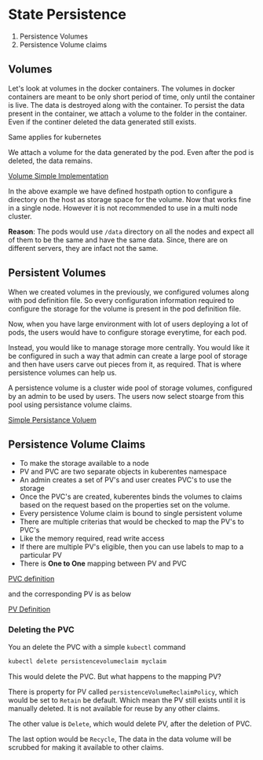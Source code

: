 # State Persistence

1. Persistence Volumes
2. Persistence Volume claims

## Volumes

Let's look at volumes in the docker containers. The volumes in docker containers are meant to be only short period of time, only until the container is live. The data is destroyed along with the container. To persist the data present in the container, we attach a volume to the folder in the container. Even if the continer deleted the data generated still exists. 

Same applies for kubernetes

We attach a volume for the data generated by the pod. Even after the pod is deleted, the data remains. 

[Volume Simple Implementation](simple-pod-definition.yaml)

In the above example we have defined hostpath option to configure a directory on the host as storage space for the volume. Now that works fine in a single node. However it is not recommended to use in a multi node cluster.

**Reason**:
The pods would use `/data` directory on all the nodes and expect all of them to be the same and have the same data. Since, there are on different servers, they are infact not the same. 

## Persistent Volumes

When we created volumes in the previously, we configured volumes along with pod definition file. So every configuration information required to configure the storage for the volume is present in the pod definition file.

Now, when you have large environment with lot of users deploying a lot of pods, the users would have to configure storage everytime, for each pod. 

Instead, you would like to manage storage more centrally. You would like it be configured in such a way that admin can create a large pool of storage and then have users carve out pieces from it, as required. That is where persistence volumes can help us. 

A persistence volume is a cluster wide pool of storage volumes, configured by an admin to be used by users. The users now select stoarge from this pool using persistance volume claims. 

[Simple Persistance Voluem](simple-pv-definition.yaml)

## Persistence Volume Claims

* To make the storage available to a node
* PV and PVC are two separate objects in kuberentes namespace 
* An admin creates a set of PV's and user creates PVC's to use the storage
* Once the PVC's are created, kuberentes binds the volumes to claims based on the request based on the properties set on the volume. 
* Every persistence Volume claim is bound to single persistent volume
* There are multiple criterias that would be checked to map the PV's to PVC's 
* Like the memory required, read write access
* If there are multiple PV's eligible, then you can use labels to map to a particular PV
* There is **One to One** mapping between PV and PVC

[PVC definition](pvc-definition.yaml)

and the corresponding PV is as below

[PV Definition](pv-definition.yaml)

### Deleting the PVC

You an delete the PVC with a simple `kubectl` command

```bash
kubectl delete persistencevolumeclaim myclaim
```

This would delete the PVC. But what happens to the mapping PV?

There is property for PV called `persistenceVolumeReclaimPolicy`, which would be set to `Retain` be default. Which mean the PV still exists until it is manually deleted. It is not available for reuse by any other claims. 

The other value is `Delete`, which would delete PV, after the deletion of PVC. 

The last option would be `Recycle`, The data in the data volume will be scrubbed for making it available to other claims. 
